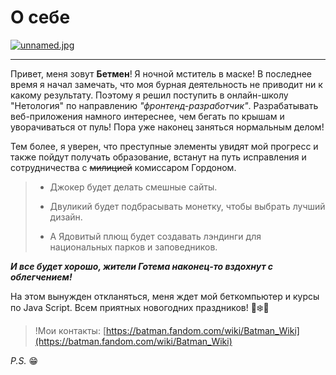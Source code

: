 # О себе

[![unnamed.jpg](https://i.postimg.cc/2SwHFnLR/unnamed.jpg)](https://postimg.cc/Wdd6sF7X)

---

Привет, меня зовут **Бетмен**! Я ночной мститель в маске! В последнее время я начал замечать, что моя бурная деятельность не приводит ни к какому результату. Поэтому я решил поступить в онлайн-школу "Нетология" по направлению *"фронтенд-разработчик"*. Разрабатывать веб-приложения намного интереснее, чем бегать по крышам и уворачиваться от пуль! Пора уже наконец заняться нормальным делом!

Тем более, я уверен, что преступные элементы увидят мой прогресс и также пойдут получать образование, встанут на путь исправления и сотрудничества с ~~милицией~~ комиссаром Гордоном. 
> * Джокер будет делать смешные сайты. 
> - Двуликий будет подбрасывать монетку, чтобы выбрать лучший дизайн. 
> + А Ядовитый плющ будет создавать лэндинги для национальных парков и заповедников. 
  
  ***И все будет хорошо, жители Готема наконец-то вздохнут с облегчением!***

На этом вынужден откланяться, меня ждет мой беткомпьютер и курсы по Java Script. Всем приятных новогодних праздников! 🎄❄️🎅

>!Мои контакты: [https://batman.fandom.com/wiki/Batman_Wiki](https://batman.fandom.com/wiki/Batman_Wiki) 

*P.S.* 😁   